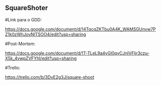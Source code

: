 ## SquareShoter

#Link para o GDD:

https://docs.google.com/document/d/14TqcqZKTbu0A4K_WAMSGUnvw7PZ1k0zWhJovNlTSOO4/edit?usp=sharing

#Post-Mortem:

https://docs.google.com/document/d/1T-TLeL9a4yGl0qyCJnIVFljr3czu-X5k_4vwpZVFYhI/edit?usp=sharing

#Trello:

https://trello.com/b/3DvE2g3J/square-shoot
